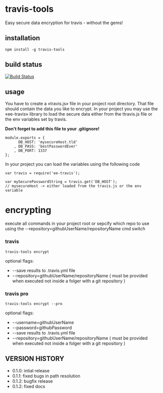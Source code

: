 # travis-tools

Easy secure data encryption for travis - without the gems!

## installation

	npm install -g travis-tools

## build status

[![Build Status](https://travis-ci.org/eventEmitter/travis-tools.png?branch=master)](https://travis-ci.org/eventEmitter/travis-tools)


## usage

You have to create a «travis.js» file in your project root directory. That file should contain the data you like to encrypt. In your project you may use the «ee-travis» library to load the secure data either from the ttravis.js file or the env variables set by travis.

**Don't forget to add this file to your .gitignore!**
	
	module.exports = {
		  DB_HOST: 'mysecureHost.tld'
		, DB_PASS: 'bestPasswordEver'
		, DB_PORT: 1337
	};

In your project you can load the variables using the following code

	var travis = require('ee-travis');

	var mySecurePasswordString = travis.get('DB_HOST');
	// mysecureHost -> either loaded from the travis.js or the env variable


# encrypting

execute all commands in your project root or sepcify which repo to use using the --repository=githubUserName/repositoryName cmd switch

### travis

	travis-tools encrypt

optional flags:
- --save results to .travis.yml file
- --repository=githubUserName/repositoryName ( must be provided when executed not inside a folger with a git repository )

### travis pro

	travis-tools encrypt --pro

optional flags:
- --username=githubUserName
- --password=githubPassword
- --save results to .travis.yml file
- --repository=githubUserName/repositoryName ( must be provided when executed not inside a folger with a git repository )


## VERSION HISTORY

- 0.1.0: intial release
- 0.1.1: fixed bugs in path resolution
- 0.1.2: bugfix release
- 0.1.2: fixed docs